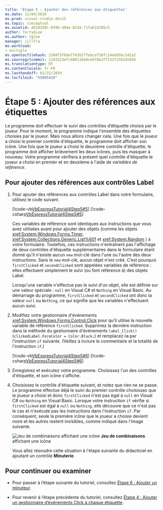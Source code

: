 ```yaml
---
title: 'Étape 5 : Ajouter des références aux étiquettes'
ms.date: 11/04/2016
ms.prod: visual-studio-dev15
ms.topic: conceptual
ms.assetid: d418350c-0396-494e-8149-71fa61b395c5
author: TerryGLee
ms.author: tglee
manager: jillfra
ms.workload:
- multiple
ms.openlocfilehash: 2368f3f0deff4262ffebca736fc14e6d5bc142a2
ms.sourcegitcommit: 2193323efc608118e0ce6f6b2ff532f158245d56
ms.translationtype: HT
ms.contentlocale: fr-FR
ms.lasthandoff: 01/25/2019
ms.locfileid: "55005410"
---
```

# <a name="step-5-add-label-references"></a>Étape 5 : Ajouter des références aux étiquettes
Le programme doit effectuer le suivi des contrôles d’étiquette choisis par le joueur. Pour le moment, le programme indique l'ensemble des étiquettes choisies par le joueur. Mais nous allons changer cela. Une fois que le joueur a choisi le premier contrôle d'étiquette, le programme doit afficher son icône. Une fois que le joueur a choisi le deuxième contrôle d'étiquette, le programme doit afficher brièvement les deux icônes, puis les masquer à nouveau. Votre programme vérifiera à présent quel contrôle d'étiquette le joueur a choisi en premier et en deuxième à l'aide de *variables de référence*.

## <a name="to-add-label-references"></a>Pour ajouter des références aux contrôles Label

1.  Pour ajouter des références aux contrôles Label dans votre formulaire, utilisez le code suivant.

     [!code-vb[VbExpressTutorial4Step5#5](../ide/codesnippet/VisualBasic/step-5-add-label-references_1.vb)]
     [!code-csharp[VbExpressTutorial4Step5#5](../ide/codesnippet/CSharp/step-5-add-label-references_1.cs)]

     Ces variables de référence sont identiques aux instructions que vous avez utilisées avant pour ajouter des objets (comme les objets <xref:System.Windows.Forms.Timer>, <xref:System.Collections.Generic.List%601> et <xref:System.Random> ) à votre formulaire. Toutefois, ces instructions n'entraînent pas l'affichage de deux contrôles d'étiquette supplémentaires dans le formulaire étant donné qu'il n'existe aucun `new` mot-clé dans l'une ou l'autre des deux instructions. Sans le `new` mot-clé, aucun objet n'est créé. C’est pourquoi `firstClicked` et `secondClicked` sont appelées variables de référence : elles effectuent simplement le suivi (ou font référence à) des objets Label.

     Lorsqu'une variable n'effectue pas le suivi d'un objet, elle est définie sur une valeur spéciale : `null` en Visual C# et `Nothing` en Visual Basic. Au démarrage du programme, `firstClicked` et `secondClicked` ont donc la valeur `null` ou `Nothing`, ce qui signifie que les variables n'effectuent aucun suivi.

2.  Modifiez votre gestionnaire d'événements <xref:System.Windows.Forms.Control.Click> pour qu’il utilise la nouvelle variable de référence `firstClicked`. Supprimez la dernière instruction dans la méthode du gestionnaire d'événements `label_Click()` (`clickedLabel.ForeColor = Color.Black;`) et remplacez-la par l'instruction `if` suivante. (Veillez à inclure le commentaire et la totalité de l'instruction `if`.)

     [!code-vb[VbExpressTutorial4Step5#6](../ide/codesnippet/VisualBasic/step-5-add-label-references_2.vb)]
     [!code-csharp[VbExpressTutorial4Step5#6](../ide/codesnippet/CSharp/step-5-add-label-references_2.cs)]

3.  Enregistrez et exécutez votre programme. Choisissez l'un des contrôles d'étiquette, et son icône s'affiche.

4.  Choisissez le contrôle d'étiquette suivant, et notez que rien ne se passe. Le programme effectue déjà le suivi du premier contrôle choisissez que le joueur a choisi et donc `firstClicked` n'est pas égal à `null` en Visual C# ou `Nothing` en Visual Basic. Lorsque votre instruction `if` vérifie si `firstClicked` est égal à `null` ou `Nothing`, elle découvre que ce n'est pas le cas et n'exécute pas les instructions dans l'instruction `if`. Par conséquent, seule la première icône que le joueur a choisie devient noire et les autres restent invisibles, comme indiqué dans l'image suivante.

     ![Jeu de combinaisons affichant une icône](../ide/media/express_tut4step5.png)
**Jeu de combinaisons** affichant une icône

     Vous allez résoudre cette situation à l'étape suivante du didacticiel en ajoutant un contrôle **Minuterie**.

## <a name="to-continue-or-review"></a>Pour continuer ou examiner

-   Pour passer à l’étape suivante du tutoriel, consultez [Étape 6 : Ajouter un minuteur](../ide/step-6-add-a-timer.md).

-   Pour revenir à l’étape précédente du tutoriel, consultez [Étape 4 : Ajouter un gestionnaire d’événements Click à chaque étiquette](../ide/step-4-add-a-click-event-handler-to-each-label.md).
